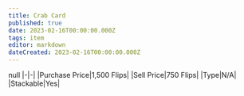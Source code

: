 ```yaml
---
title: Crab Card
published: true
date: 2023-02-16T00:00:00.000Z
tags: item
editor: markdown
dateCreated: 2023-02-16T00:00:00.000Z
---
```


null
|-|-|
|Purchase Price|1,500 Flips|
|Sell Price|750 Flips|
|Type|N/A|
|Stackable|Yes|

